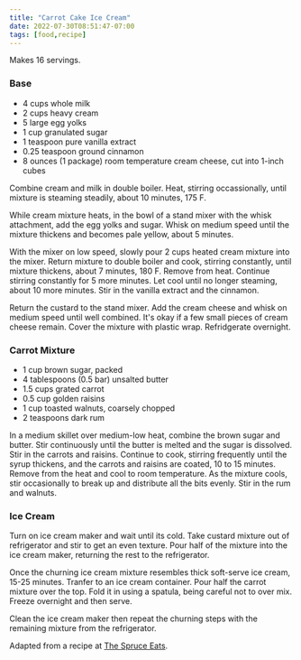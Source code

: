 ```yaml
---
title: "Carrot Cake Ice Cream"
date: 2022-07-30T08:51:47-07:00
tags: [food,recipe]
---
```

Makes 16 servings.

### Base

* 4 cups whole milk
* 2 cups heavy cream
* 5 large egg yolks
* 1 cup granulated sugar
* 1 teaspoon pure vanilla extract
* 0.25 teaspoon ground cinnamon
* 8 ounces (1 package) room temperature cream cheese, cut into 1-inch cubes

Combine cream and milk in double boiler.
Heat, stirring occassionally, until mixture is steaming steadily,
about 10 minutes, 175 F.

While cream mixture heats,
in the bowl of a stand mixer with the whisk attachment,
add the egg yolks and sugar.
Whisk on medium speed until the mixture thickens and becomes pale yellow,
about 5 minutes.

With the mixer on low speed,
slowly pour 2 cups heated cream mixture into the mixer.
Return mixture to double boiler and cook, stirring constantly, until mixture thickens,
about 7 minutes, 180 F.
Remove from heat.
Continue stirring constantly for 5 more minutes.
Let cool until no longer steaming, about 10 more minutes.
Stir in the vanilla extract and the cinnamon.

Return the custard to the stand mixer.
Add the cream cheese and whisk on medium speed until well combined.
It's okay if a few small pieces of cream cheese remain.
Cover the mixture with plastic wrap.
Refridgerate overnight.

### Carrot Mixture

* 1 cup brown sugar, packed
* 4 tablespoons (0.5 bar) unsalted butter
* 1.5 cups grated carrot
* 0.5 cup golden raisins
* 1 cup toasted walnuts, coarsely chopped
* 2 teaspoons dark rum

In a medium skillet over medium-low heat,
combine the brown sugar and butter.
Stir continuously until the butter is melted and the sugar is dissolved.
Stir in the carrots and raisins.
Continue to cook, stirring frequently until the syrup thickens,
and the carrots and raisins are coated, 10 to 15 minutes.
Remove from the heat and cool to room temperature.
As the mixture cools, stir occasionally to break up and distribute
all the bits evenly.
Stir in the rum and walnuts.

### Ice Cream

Turn on ice cream maker and wait until its cold.
Take custard mixture out of refrigerator and stir to get an even texture.
Pour half of the mixture into the ice cream maker,
returning the rest to the refrigerator.

Once the churning ice cream mixture resembles thick soft-serve ice cream,
15-25 minutes.
Tranfer to an ice cream container.
Pour half the carrot mixture over the top.
Fold it in using a spatula, being careful not to over mix.
Freeze overnight and then serve.

Clean the ice cream maker then repeat the churning steps with the remaining
mixture from the refrigerator.

Adapted from a recipe at [The Spruce Eats][1].

[1]: https://www.thespruceeats.com/carrot-cake-ice-cream-1665202
